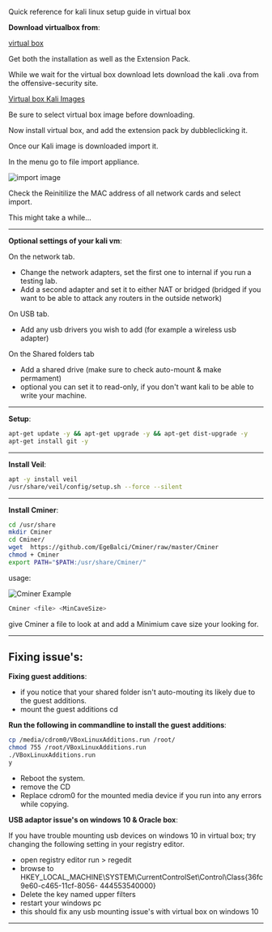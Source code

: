 Quick reference for kali linux setup guide in virtual box



**Download virtualbox from**:

[virtual box](https://www.virtualbox.org/wiki/Downloads)

Get both the installation as well as the Extension Pack.

While we wait for the virtual box download lets download the kali .ova from the offensive-security site.

[Virtual box Kali Images](https://www.offensive-security.com/kali-linux-vm-vmware-virtualbox-hyperv-image-download/)

Be sure to select virtual box image before downloading.

Now install virtual box, and add the extension pack by dubbleclicking it.

Once our Kali image is downloaded import it.

In the menu go to file import appliance.

![import image](https://github.com/MarvinTheParanoidPentester/KalivboxSetupguide/blob/master/import.jpg?raw=true)

Check the Reinitilize the MAC address of all network cards and select import.

This might take a while...

- - -

**Optional settings of your kali vm**:

On the network tab.

- Change the network adapters, set the first one to internal if you run a testing lab.
- Add a second adapter and set it to either NAT or bridged (bridged if you want to be able to attack any routers in the outside network)

On USB tab.

- Add any usb drivers you wish to add (for example a wireless usb adapter)


On the Shared folders tab
- Add a shared drive (make sure to check auto-mount & make permament)
- optional you can set it to read-only, if you don't want kali to be able to write your machine.

- - -


**Setup**:
```bash
apt-get update -y && apt-get upgrade -y && apt-get dist-upgrade -y
apt-get install git -y
```

- - -

**Install Veil**:
```bash
apt -y install veil
/usr/share/veil/config/setup.sh --force --silent
```

- - -

**Install Cminer**:
```bash
cd /usr/share
mkdir Cminer
cd Cminer/
wget  https://github.com/EgeBalci/Cminer/raw/master/Cminer
chmod + Cminer
export PATH="$PATH:/usr/share/Cminer/"
```

usage:

![Cminer Example](https://github.com/MarvinTheParanoidPentester/KalivboxSetupguide/blob/master/cminer%20example.jpg?raw=true)

```bash
Cminer <file> <MinCaveSize>
```

give Cminer a file to look at and add a Minimium cave size your looking for.


- - -

## Fixing issue's:


**Fixing guest additions**:

- if you notice that your shared folder isn't auto-mouting its likely due to the guest additions.
- mount the guest additions cd

**Run the following in commandline to install the guest additions**:

```bash
cp /media/cdrom0/VBoxLinuxAdditions.run /root/
chmod 755 /root/VBoxLinuxAdditions.run
./VBoxLinuxAdditions.run
y
```

- Reboot the system.
- remove the CD
- Replace cdrom0 for the mounted media device if you run into any errors while copying.


**USB adaptor issue's on windows 10 & Oracle box**:

If you have trouble mounting usb devices on windows 10 in virtual box; try changing the following setting in your registry editor.
  
  - open registry editor run > regedit
  - browse to HKEY_LOCAL_MACHINE\SYSTEM\CurrentControlSet\Control\Class{36fc9e60-c465-11cf-8056- 444553540000}
  - Delete the key named upper filters
  - restart your windows pc
  - this should fix any usb mounting issue's with virtual box on windows 10

- - -
